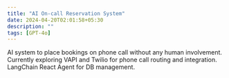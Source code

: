 ```yaml
---
title: "AI On-call Reservation System"
date: 2024-04-20T02:01:58+05:30
description: ""
tags: [GPT-4o]
---
```


AI system to place bookings on phone call without any human involvement. Currently exploring VAPI and Twilio for phone call routing and integration. LangChain React Agent for DB management. 